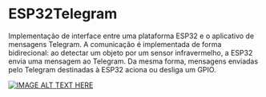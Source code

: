 # ESP32Telegram
Implementação de interface entre uma plataforma ESP32 e o aplicativo de mensagens Telegram. A comunicação é implementada de forma bidirecional: ao detectar um objeto por um sensor infravermelho, a ESP32 envia uma mensagem ao Telegram. Da mesma forma, mensagens enviadas pelo Telegram destinadas à ESP32 aciona ou desliga um GPIO.

[![IMAGE ALT TEXT HERE](https://img.youtube.com/vi/MriGpsna2D8/0.jpg)](https://www.youtube.com/watch?v=MriGpsna2D8)
